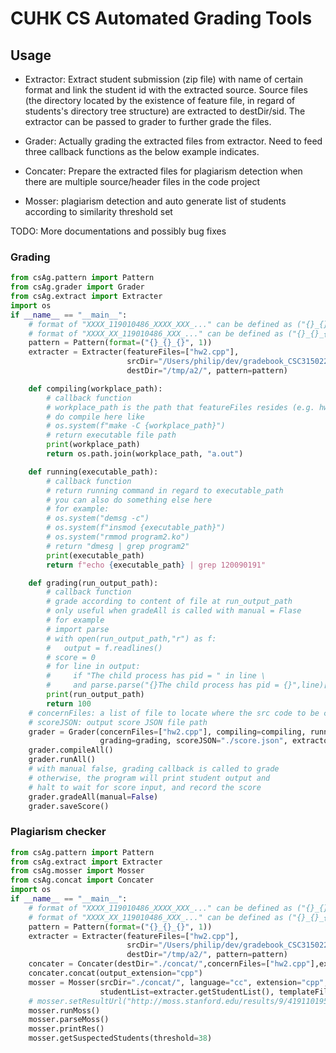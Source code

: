 # CUHK CS Automated Grading Tools

## Usage

* Extractor: Extract student submission (zip file) with name of certain format and link the student id with the extracted source. Source files (the directory located by the existence of feature file, in regard of students's directory tree structure) are extracted to destDir/sid. The extractor can be passed to grader to further grade the files.

* Grader: Actually grading the extracted files from extractor. Need to feed three callback functions as the below example indicates.

* Concater: Prepare the extracted files for plagiarism detection when there are multiple source/header files in the code project
  
* Mosser: plagiarism detection and auto generate list of students according to similarity threshold set

TODO: More documentations and possibly bug fixes

### Grading

```Python
from csAg.pattern import Pattern
from csAg.grader import Grader
from csAg.extract import Extracter
import os
if __name__ == "__main__":
    # format of "XXXX_119010486_XXXX_XXX_..." can be defined as ("{}_{}_{}",1)
    # format of "XXXX_XX_119010486_XXX_..." can be defined as ("{}_{}_{}_{}",2)
    pattern = Pattern(format=("{}_{}_{}", 1))
    extracter = Extracter(featureFiles=["hw2.cpp"],
                          srcDir="/Users/philip/dev/gradebook_CSC315022103207_Assignment202_2022-11-12-22-08-00",
                          destDir="/tmp/a2/", pattern=pattern)

    def compiling(workplace_path):
        # callback function
        # workplace_path is the path that featureFiles resides (e.g. hw2.cpp)
        # do compile here like 
        # os.system(f"make -C {workplace_path}")
        # return executable file path
        print(workplace_path)
        return os.path.join(workplace_path, "a.out")

    def running(executable_path):
        # callback function
        # return running command in regard to executable_path
        # you can also do something else here
        # for example: 
        # os.system("demsg -c")
        # os.system(f"insmod {executable_path}")
        # os.system("rmmod program2.ko")
        # return "dmesg | grep program2"
        print(executable_path)
        return f"echo {executable_path} | grep 120090191"

    def grading(run_output_path):
        # callback function
        # grade according to content of file at run_output_path
        # only useful when gradeAll is called with manual = Flase
        # for example
        # import parse
        # with open(run_output_path,"r") as f:
        #   output = f.readlines()
        # score = 0
        # for line in output:
        #     if "The child process has pid = " in line \
        #     and parse.parse("{}The child process has pid = {}",line)[-1].isnumeric(): score += 10
        print(run_output_path)
        return 100
    # concernFiles: a list of file to locate where the src code to be compiled is
    # scoreJSON: output score JSON file path
    grader = Grader(concernFiles=["hw2.cpp"], compiling=compiling, running=running,
                    grading=grading, scoreJSON="./score.json", extractor=extracter)
    grader.compileAll()
    grader.runAll()
    # with manual false, grading callback is called to grade
    # otherwise, the program will print student output and 
    # halt to wait for score input, and record the score
    grader.gradeAll(manual=False)
    grader.saveScore()
```

### Plagiarism checker

```Python
from csAg.pattern import Pattern
from csAg.extract import Extracter
from csAg.mosser import Mosser
from csAg.concat import Concater
import os
if __name__ == "__main__":
    # format of "XXXX_119010486_XXXX_XXX_..." can be defined as ("{}_{}_{}",1)
    # format of "XXXX_XX_119010486_XXX_..." can be defined as ("{}_{}_{}_{}",2)
    pattern = Pattern(format=("{}_{}_{}", 1))
    extracter = Extracter(featureFiles=["hw2.cpp"],
                          srcDir="/Users/philip/dev/gradebook_CSC315022103207_Assignment202_2022-11-12-22-08-00",
                          destDir="/tmp/a2/", pattern=pattern)
    concater = Concater(destDir="./concat/",concernFiles=["hw2.cpp"],extracter=extracter)
    concater.concat(output_extension="cpp")
    mosser = Mosser(srcDir="./concat/", language="cc", extension="cpp",
                    studentList=extracter.getStudentList(), templateFile="/tmp/source/hw2.cpp")
    # mosser.setResultUrl("http://moss.stanford.edu/results/9/419110195684")
    mosser.runMoss()
    mosser.parseMoss()
    mosser.printRes()
    mosser.getSuspectedStudents(threshold=38)

```

